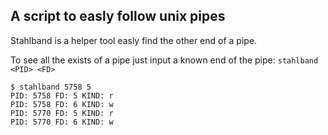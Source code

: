## A script to easly follow unix pipes

Stahlband is a helper tool easly find the other end of a pipe.

To see all the exists of a pipe just input a known end of the pipe:
    `stahlband <PID> <FD>`

    $ stahlband 5758 5
    PID: 5758 FD: 5 KIND: r
    PID: 5758 FD: 6 KIND: w
    PID: 5770 FD: 5 KIND: r
    PID: 5770 FD: 6 KIND: w
